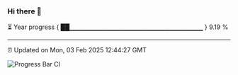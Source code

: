 ### Hi there 👋

⏳ Year progress { ██▁▁▁▁▁▁▁▁▁▁▁▁▁▁▁▁▁▁▁▁▁▁▁▁▁▁▁▁ } 9.19 %

---

⏰ Updated on Mon, 03 Feb 2025 12:44:27 GMT

![Progress Bar CI](https://github.com/DhruviPatel157/GitHub-Actions-Demo/workflows/Progress%20Bar%20CI/badge.svg)
